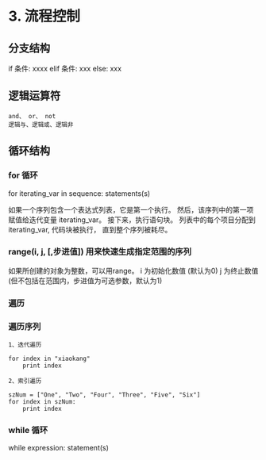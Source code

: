 # 3. 流程控制

## 分支结构

if 条件:
	xxxx
elif 条件:
	xxx
else:
	xxx


## 逻辑运算符
	and、 or、 not
	逻辑与、逻辑或、逻辑非

## 循环结构

### for 循环
for iterating_var in sequence:
	statements(s)

如果一个序列包含一个表达式列表，它是第一个执行。
然后，该序列中的第一项赋值给迭代变量 iterating_var。
接下来，执行语句块。
列表中的每个项目分配到 iterating_var, 代码块被执行，
直到整个序列被耗尽。

### range(i, j, [,步进值]) 用来快速生成指定范围的序列
如果所创建的对象为整数，可以用range。
i 为初始化数值 (默认为0)
j 为终止数值 (但不包括在范围内，步进值为可选参数，默认为1)

### 遍历

### 遍历序列

	1、迭代遍历

	for index in "xiaokang"
		print index

	2、索引遍历

	szNum = ["One", "Two", "Four", "Three", "Five", "Six"]
	for index in szNum:
		print index

### while 循环

while expression:
	statement(s)
